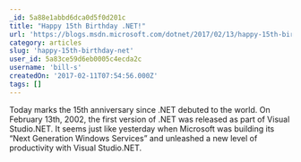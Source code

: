 ```yaml
---
_id: 5a88e1abbd6dca0d5f0d201c
title: "Happy 15th Birthday .NET!"
url: 'https://blogs.msdn.microsoft.com/dotnet/2017/02/13/happy-15th-birthday-net/'
category: articles
slug: 'happy-15th-birthday-net'
user_id: 5a83ce59d6eb0005c4ecda2c
username: 'bill-s'
createdOn: '2017-02-11T07:54:56.000Z'
tags: []
---
```


Today marks the 15th anniversary since .NET debuted to the world. On February 13th, 2002, the first version of .NET was released as part of Visual Studio.NET. It seems just like yesterday when Microsoft was building its “Next Generation Windows Services” and unleashed a new level of productivity with Visual Studio.NET.
